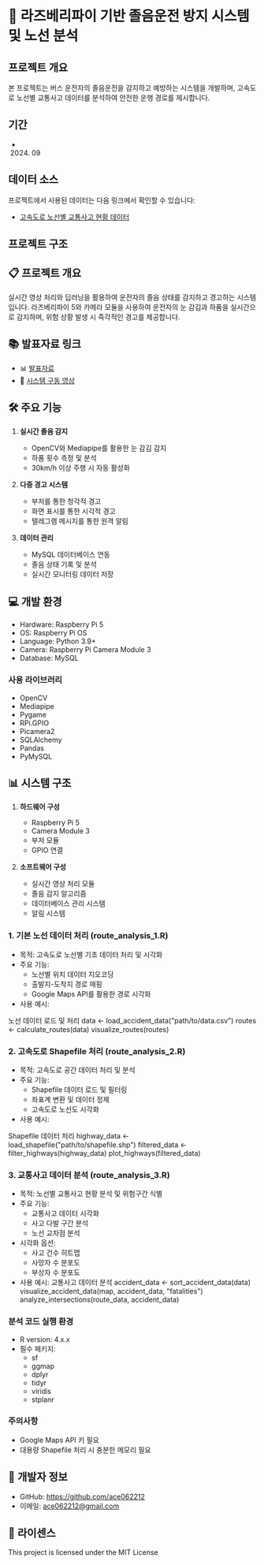 # 🚗 라즈베리파이 기반 졸음운전 방지 시스템 및 노선 분석

## 프로젝트 개요
본 프로젝트는 버스 운전자의 졸음운전을 감지하고 예방하는 시스템을 개발하며, 고속도로 노선별 교통사고 데이터를 분석하여 안전한 운행 경로를 제시합니다.

## 기간 
- 2024. 09 
## 데이터 소스
프로젝트에서 사용된 데이터는 다음 링크에서 확인할 수 있습니다:
- [고속도로 노선별 교통사고 현황 데이터](https://drive.google.com/drive/folders/1Z_oWJ6AM-Q1QZdBMZnO8jVkCdGuHndzZ?usp=sharing)

## 프로젝트 구조

## 📋 프로젝트 개요
실시간 영상 처리와 딥러닝을 활용하여 운전자의 졸음 상태를 감지하고 경고하는 시스템입니다. 라즈베리파이 5와 카메라 모듈을 사용하여 운전자의 눈 감김과 하품을 실시간으로 감지하며, 위험 상황 발생 시 즉각적인 경고를 제공합니다.

## 📚 발표자료 링크
- 📊 [발표자료](https://drive.google.com/file/d/1VvYZi_TLRJagFjTqcLyYLVFQfkftC0LB/view?usp=sharing)
- 🎥 [시스템 구동 영상](https://drive.google.com/file/d/1kKJkofs_6sVcjkxZ52kIn9LiBUN8N8G9/view?usp=sharing)

## 🛠 주요 기능
1. **실시간 졸음 감지**
   - OpenCV와 Mediapipe를 활용한 눈 감김 감지
   - 하품 횟수 측정 및 분석
   - 30km/h 이상 주행 시 자동 활성화

2. **다중 경고 시스템**
   - 부저를 통한 청각적 경고
   - 화면 표시를 통한 시각적 경고
   - 텔레그램 메시지를 통한 원격 알림

3. **데이터 관리**
   - MySQL 데이터베이스 연동
   - 졸음 상태 기록 및 분석
   - 실시간 모니터링 데이터 저장

## 💻 개발 환경
- Hardware: Raspberry Pi 5
- OS: Raspberry Pi OS
- Language: Python 3.9+
- Camera: Raspberry Pi Camera Module 3
- Database: MySQL

### 사용 라이브러리
- OpenCV
- Mediapipe
- Pygame
- RPi.GPIO
- Picamera2
- SQLAlchemy
- Pandas
- PyMySQL

## 📊 시스템 구조
1. **하드웨어 구성**
   - Raspberry Pi 5
   - Camera Module 3
   - 부저 모듈
   - GPIO 연결

2. **소프트웨어 구성**
   - 실시간 영상 처리 모듈
   - 졸음 감지 알고리즘
   - 데이터베이스 관리 시스템
   - 알림 시스템

### 1. 기본 노선 데이터 처리 (route_analysis_1.R)
- 목적: 고속도로 노선별 기초 데이터 처리 및 시각화
- 주요 기능:
  - 노선별 위치 데이터 지오코딩
  - 출발지-도착지 경로 매핑
  - Google Maps API를 활용한 경로 시각화
- 사용 예시:

노선 데이터 로드 및 처리
data <- load_accident_data("path/to/data.csv")
routes <- calculate_routes(data)
visualize_routes(routes)


### 2. 고속도로 Shapefile 처리 (route_analysis_2.R)
- 목적: 고속도로 공간 데이터 처리 및 분석
- 주요 기능:
  - Shapefile 데이터 로드 및 필터링
  - 좌표계 변환 및 데이터 정제
  - 고속도로 노선도 시각화
- 사용 예시:

Shapefile 데이터 처리
highway_data <- load_shapefile("path/to/shapefile.shp")
filtered_data <- filter_highways(highway_data)
plot_highways(filtered_data)


### 3. 교통사고 데이터 분석 (route_analysis_3.R)
- 목적: 노선별 교통사고 현황 분석 및 위험구간 식별
- 주요 기능:
  - 교통사고 데이터 시각화
  - 사고 다발 구간 분석
  - 노선 교차점 분석
- 시각화 옵션:
  - 사고 건수 히트맵
  - 사망자 수 분포도
  - 부상자 수 분포도
- 사용 예시:
교통사고 데이터 분석
accident_data <- sort_accident_data(data)
visualize_accident_data(map, accident_data, "fatalities")
analyze_intersections(route_data, accident_data)

### 분석 코드 실행 환경
- R version: 4.x.x
- 필수 패키지:
  - sf
  - ggmap
  - dplyr
  - tidyr
  - viridis
  - stplanr

### 주의사항
- Google Maps API 키 필요
- 대용량 Shapefile 처리 시 충분한 메모리 필요

## 👥 개발자 정보
- GitHub: https://github.com/ace062212
- 이메일: ace062212@gmail.com


## 📜 라이센스
This project is licensed under the MIT License
